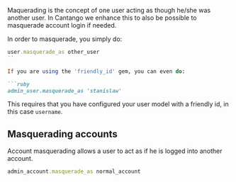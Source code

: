 Maquerading is the concept of one user acting as though he/she was
another user. In Cantango we enhance this to also be possible to
masquerade account login if needed.

In order to masquerade, you simply do:

```ruby
user.masquerade_as other_user
``

If you are using the 'friendly_id' gem, you can even do:

```ruby
admin_user.masquerade_as 'stanislaw'
```

This requires that you have configured your user model with a friendly id, in this case `username`.

## Masquerading accounts

Account masquerading allows a user to act as if he is logged into
another account.

```ruby
admin_account.masquerade_as normal_account
```



